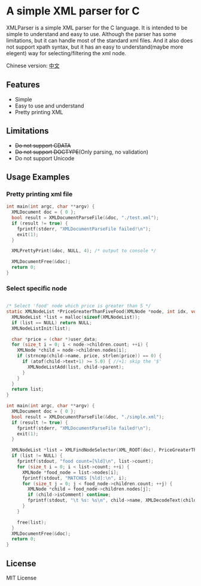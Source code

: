 # A simple XML parser for C
XMLParser is a simple XML parser for the C language. It is intended to be simple to understand and easy to use. Although the parser has some limitations, but it can handle
most of the standard xml files. And it also does not support xpath syntax, but
it has an easy to understand(maybe more elegent) way for selecting/filtering the xml node.

Chinese version: [中文](README_cn.md)

## Features
- Simple
- Easy to use and understand
- Pretty printing XML


## Limitations
- ~~Do not support CDATA~~
- ~~Do not support DOCTYPE~~(Only parsing, no validation)
- Do not support Unicode

## Usage Examples

### Pretty printing xml file
```c
int main(int argc, char **argv) {
  XMLDocument doc = { 0 };
  bool result = XMLDocumentParseFile(&doc, "./test.xml");
  if (result != true) {
    fprintf(stderr, "XMLDocumentParseFile failed!\n");
    exit(1);
  }

  XMLPrettyPrint(&doc, NULL, 4); /* output to console */

  XMLDocumentFree(&doc);
  return 0;
}
```

### Select specific node
```c

/* Select 'food' node which price is greater than 5 */
static XMLNodeList *PriceGreaterThanFiveFood(XMLNode *node, int idx, void *user_data) {
  XMLNodeList *list = malloc(sizeof(XMLNodeList));
  if (list == NULL) return NULL;
  XMLNodeListInit(list);

  char *price = (char *)user_data;
  for (size_t i = 0; i < node->children.count; ++i) {
    XMLNode *child = node->children.nodes[i];
    if (strncmp(child->name, price, strlen(price)) == 0) {
      if (atof(child->text+1) >= 5.0) { //+1: skip the '$'
        XMLNodeListAdd(list, child->parent);
      }
    }
  }
  return list;
}

int main(int argc, char **argv) {
  XMLDocument doc = { 0 };
  bool result = XMLDocumentParseFile(&doc, "./simple.xml");
  if (result != true) {
    fprintf(stderr, "XMLDocumentParseFile failed!\n");
    exit(1);
  }

  XMLNodeList *list = XMLFindNodeSelector(XML_ROOT(doc), PriceGreaterThanFiveFood, (void *)"price");
  if (list != NULL) {
    fprintf(stdout, "food count=[%ld]\n", list->count);
    for (size_t i = 0; i < list->count; ++i) {
      XMLNode *food_node = list->nodes[i];
      fprintf(stdout, "MATCHES [%ld]:\n", i);
      for (size_t j = 0; j < food_node->children.count; ++j) {
        XMLNode *child = food_node->children.nodes[j];
        if (child->isComment) continue;
        fprintf(stdout, "\t %s: %s\n", child->name, XMLDecodeText(child));
      }
    }

    free(list);
  }
  XMLDocumentFree(&doc);
  return 0;
}
```

## License
MIT License
